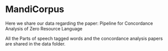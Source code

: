 # MandiCorpus

Here we share our data regarding the paper: Pipeline for Concordance Analysis of Zero Resource Language

All the Parts of speech tagged words and the concordance analysis papers are shared in the data folder.
